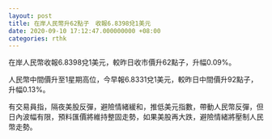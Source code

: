 ```yaml
---
layout: post
title: 在岸人民幣升62點子　收報6.8398兌1美元
date: 2020-09-10 17:12:47.000000000 +08:00
categories: rthk
---
```


在岸人民幣收報6.8398兌1美元，較昨日收市價升62點子，升幅0.09%。

人民幣中間價升至1星期高位，今早報6.8331兌1美元，較昨日中間價升92點子，升幅0.13%。

有交易員指，隔夜美股反彈，避險情緒緩和，推低美元指數，帶動人民幣反彈，但日內波幅有限，預料匯價將維持整固走勢，如果美股再大跌，避險情緒將壓制人民幣走勢。
